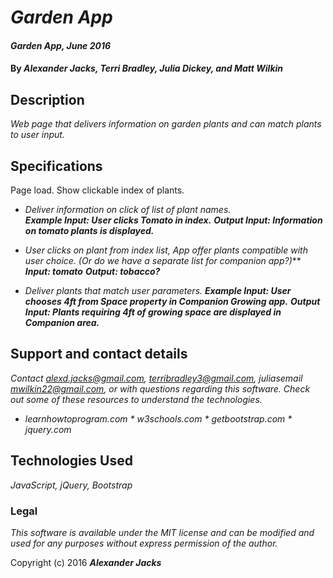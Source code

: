 # _Garden App_


#### _Garden App, June 2016_


#### By _Alexander Jacks, Terri Bradley, Julia Dickey, and Matt Wilkin_


## Description


_Web page that delivers information on garden plants and can match plants to user input._


## Specifications

Page load.
Show clickable index of plants.

* _Deliver information on click of list of plant names._  
  **_Example Input: User clicks Tomato in index._**
  **_Output Input: Information on tomato plants is displayed._**

* _User clicks on plant from index list, App offer plants compatible with user choice. (Or do we have a separate list for companion app?)_**
  **_Input: tomato_**
  **_Output: tobacco?_**

* _Deliver plants that match user parameters._
  **_Example Input: User chooses 4ft from Space property in Companion Growing app._**
  **_Output Input: Plants requiring 4ft of growing space are displayed in Companion area._**




## Support and contact details


_Contact alexd.jacks@gmail.com, terribradley3@gmail.com, juliasemail mwilkin22@gmail.com, or 
with questions regarding this software. Check out some of these resources to understand the technologies._


* _learnhowtoprogram.com * w3schools.com * getbootstrap.com * jquery.com_


## Technologies Used


_JavaScript, jQuery, Bootstrap_




### Legal


_This software is available under the MIT license and can be modified and used for any purposes without express permission of the author._


Copyright (c) 2016 **_Alexander Jacks_**
